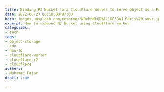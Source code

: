```yaml
---
title: Binding R2 Bucket to a Cloudflare Worker to Serve Object as a Public
date: 2022-06-27T06:18:00+07:00
hero: images.unsplash.com/reserve/NV0eHnNkQDHA21GC3BAJ_Paris%20Louvr.jpg
excerpt: How to exposed R2 bucket using Cloudflare worker
categories:
- tech
tags:
- object-storage
- cdn
- how-to
- cloudflare-worker
- cloudflare-r2
- cloudflare
authors:
- Muhamad Fajar
draft: true

---
```

